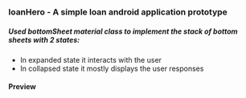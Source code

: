 ### loanHero - A simple loan android application prototype

##### Used bottomSheet material class to implement the stack of bottom sheets with 2 states:
- In expanded state it interacts with the user
- In collapsed state it mostly displays the user responses

#### Preview

